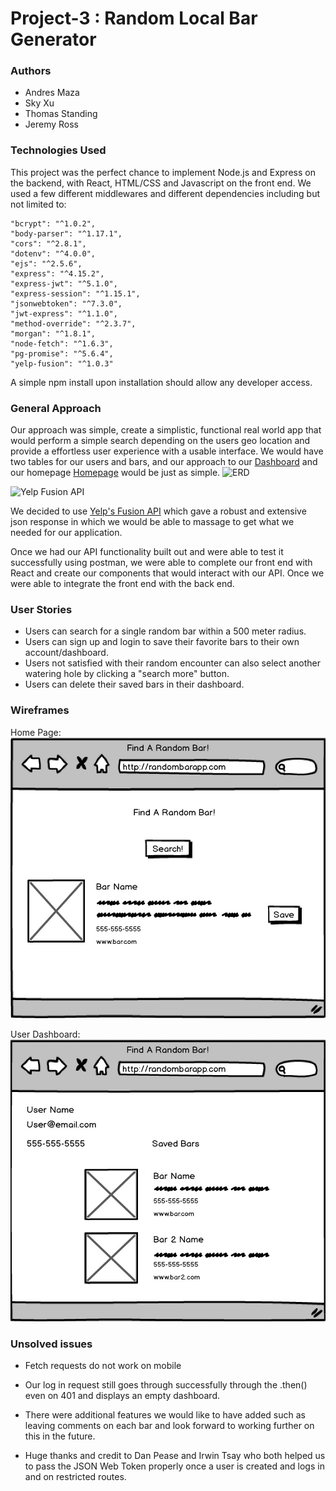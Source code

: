 # Project-3 : Random Local Bar Generator

### Authors
- Andres Maza
- Sky Xu
- Thomas Standing
- Jeremy Ross

### Technologies Used

This project was the perfect chance to implement Node.js and Express on the backend, with React, HTML/CSS and Javascript on the front end. We used a few different middlewares and different dependencies including but not limited to:

    "bcrypt": "^1.0.2",
    "body-parser": "^1.17.1",
    "cors": "^2.8.1",
    "dotenv": "^4.0.0",
    "ejs": "^2.5.6",
    "express": "^4.15.2",
    "express-jwt": "^5.1.0",
    "express-session": "^1.15.1",
    "jsonwebtoken": "^7.3.0",
    "jwt-express": "^1.1.0",
    "method-override": "^2.3.7",
    "morgan": "^1.8.1",
    "node-fetch": "^1.6.3",
    "pg-promise": "^5.6.4",
    "yelp-fusion": "^1.0.3"


A simple npm install upon installation should allow any developer access.     

### General Approach

Our approach was simple, create a simplistic, functional real world app that would perform a simple search depending on the users geo location and provide a effortless user experience with a usable interface. We would have two tables for our users and bars, and our approach to our [Dashboard](http://imgur.com/2JvNoCC) and our homepage [Homepage](http://imgur.com/ZGuWjD2) would be just as simple. ![ERD](http://i.imgur.com/2psdTxd.png)

![Yelp Fusion API](http://cdn.ttgtmedia.com/ITKE/uploads/blogs.dir/317/files/2016/09/1yelpoewifiuwgf.jpg)

We decided to use [Yelp's Fusion API](https://www.yelp.com/developers/documentation/v3/business_search) which gave a robust and extensive json response in which we would be able to massage to get what we needed for our application.

Once we had our API functionality built out and were able to test it successfully using postman, we were able to complete our front end with React and create our components that would interact with our API. Once we were able to integrate the front end with the back end.

### User Stories

- Users can search for a single random bar within a 500 meter radius.
- Users can sign up and login to save their favorite bars to their own account/dashboard.
- Users not satisfied with their random encounter can also select another watering hole by clicking a "search more" button.
- Users can delete their saved bars in their dashboard.

### Wireframes

Home Page:
![Homepage](https://raw.githubusercontent.com/tomisstanding/Project-3/master/wireframes/home.jpg)

User Dashboard:
![Dashboard](https://raw.githubusercontent.com/tomisstanding/Project-3/master/wireframes/dashboard.jpg)

### Unsolved issues

* Fetch requests do not work on mobile

* Our log in request still goes through successfully through the .then() even on 401 and displays an empty dashboard.

* There were additional features we would like to have added such as leaving comments on each bar and look forward to working further on this in the future.

* Huge thanks and credit to Dan Pease and Irwin Tsay who both helped us to pass the JSON Web Token properly once a user is created and logs in and on restricted routes.
